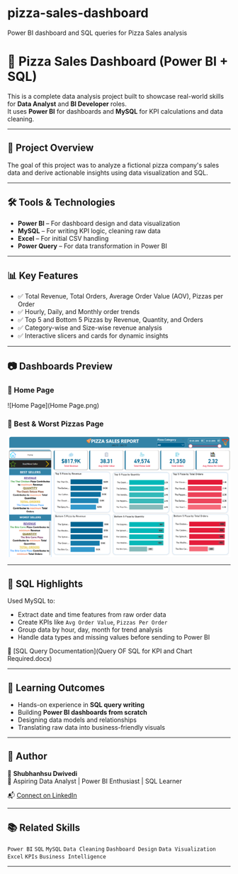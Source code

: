 # pizza-sales-dashboard
Power BI dashboard and SQL queries for Pizza Sales analysis

# 🍕 Pizza Sales Dashboard (Power BI + SQL)

This is a complete data analysis project built to showcase real-world skills for **Data Analyst** and **BI Developer** roles.  
It uses **Power BI** for dashboards and **MySQL** for KPI calculations and data cleaning.

---

## 📁 Project Overview

The goal of this project was to analyze a fictional pizza company's sales data and derive actionable insights using data visualization and SQL.

---

## 🛠 Tools & Technologies

- **Power BI** – For dashboard design and data visualization  
- **MySQL** – For writing KPI logic, cleaning raw data  
- **Excel** – For initial CSV handling  
- **Power Query** – For data transformation in Power BI

---

## 📊 Key Features

- ✅ Total Revenue, Total Orders, Average Order Value (AOV), Pizzas per Order  
- ✅ Hourly, Daily, and Monthly order trends  
- ✅ Top 5 and Bottom 5 Pizzas by Revenue, Quantity, and Orders  
- ✅ Category-wise and Size-wise revenue analysis  
- ✅ Interactive slicers and cards for dynamic insights

---

## 📷 Dashboards Preview

### 🔹 Home Page
![Home Page](Home Page.png)

### 🔹 Best & Worst Pizzas Page
![Best Worst Page](Best_Worst%20page.png)

---

## 🧠 SQL Highlights

Used MySQL to:
- Extract date and time features from raw order data  
- Create KPIs like `Avg Order Value`, `Pizzas Per Order`  
- Group data by hour, day, month for trend analysis  
- Handle data types and missing values before sending to Power BI

📄 [SQL Query Documentation](Query OF SQL for KPI and Chart Required.docx)

---

## 🎯 Learning Outcomes

- Hands-on experience in **SQL query writing**
- Building **Power BI dashboards from scratch**
- Designing data models and relationships
- Translating raw data into business-friendly visuals

---

## 📌 Author

👤 **Shubhanhsu Dwivedi**  
🎯 Aspiring Data Analyst | Power BI Enthusiast | SQL Learner

📬 [Connect on LinkedIn](https://www.linkedin.com/in/prabhuji-dwivedi-shubhanshu)  


---


## 📚 Related Skills

`Power BI` `SQL` `MySQL` `Data Cleaning` `Dashboard Design` `Data Visualization` `Excel` `KPIs` `Business Intelligence`

---


